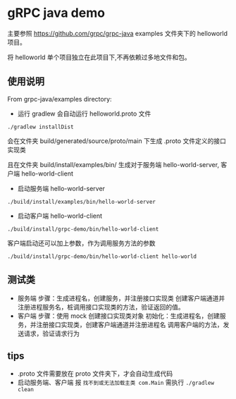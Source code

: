 # gRPC java demo
主要参照 https://github.com/grpc/grpc-java examples 文件夹下的 helloworld 项目。
 
将 helloworld 单个项目独立在此项目下,不再依赖过多地文件和包。

## 使用说明
From grpc-java/examples directory:
- 运行 gradlew 会自动运行 helloworld.proto 文件
```
./gradlew installDist
```
会在文件夹 build/generated/source/proto/main 下生成 .proto 文件定义的接口实现类

且在文件夹 build/install/examples/bin/ 生成对于服务端 hello-world-server, 客户端 hello-world-client

- 启动服务端 hello-world-server
```
./build/install/examples/bin/hello-world-server
```

- 启动客户端 hello-world-client

```
./build/install/grpc-demo/bin/hello-world-client
```
客户端启动还可以加上参数，作为调用服务方法的参数

```
./build/install/grpc-demo/bin/hello-world-client hello-world
```
## 测试类
- 服务端
步骤：生成进程名，创建服务，并注册接口实现类
创建客户端通道并注册进程服务名，桩调用接口实现类的方法，验证返回的值。
- 客户端
步骤：使用 mock 创建接口实现类对象
初始化：生成进程名，创建服务，并注册接口实现类，创建客户端通道并注册进程名
调用客户端的方法，发送请求，验证请求行为


## tips
- .proto 文件需要放在 proto 文件夹下，才会自动生成代码
- 启动服务端、客户端 报 ```找不到或无法加载主类 com.Main``` 需执行 ```./gradlew clean```